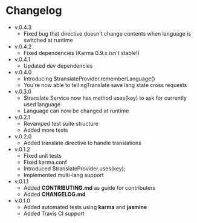 # Changelog
* v.0.4.3
  * Fixed bug that directive doesn't change contents when language is switched at runtime
* v.0.4.2
  * Fixed dependencies (Karma 0.9.x isn't stable!)
* v.0.4.1
  * Updated dev dependencies
* v.0.4.0
  * Introducing $translateProvider.rememberLanguage()
  * You're now able to tell ngTranslate save lang state cross requests
* v.0.3.0
  * $translate Service now has method uses(key) to ask for currently used language
  * Language can now be changed at runtime
* v.0.2.1
  * Revamped test suite structure
  * Added more tests
* v.0.2.0
  * Added translate directive to handle translations
* v.0.1.2
  * Fixed unit tests
  * Fixed karma.conf
  * Introduced $translateProvider.uses(key);
  * Implemented multi-lang support
* v.0.1.1
  * Added **CONTRIBUTING.md** as guide for contributers
  * Added **CHANGELOG.md**
* v.0.1.0
  * Added automated tests using **karma** and **jasmine**
  * Added Travis CI support
